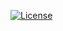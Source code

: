 [![License](https://img.shields.io/github/license/ByAlphas/Discord-Perm.svg?label=License&maxAge=86400)](./LICENSE)
